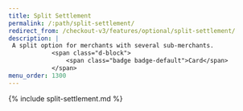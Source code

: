 ```yaml
---
title: Split Settlement
permalink: /:path/split-settlement/
redirect_from: /checkout-v3/features/optional/split-settlement/
description: |
 A split option for merchants with several sub-merchants.
            <span class="d-block">
                <span class="badge badge-default">Card</span>
            </span>
menu_order: 1300
---
```


{% include split-settlement.md %}
